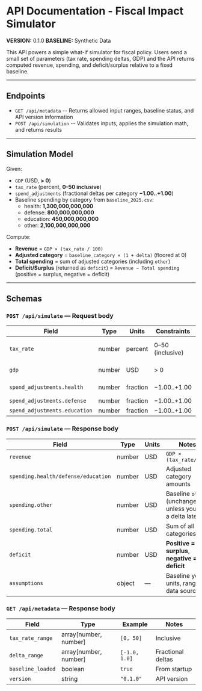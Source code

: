 # API Documentation - Fiscal Impact Simulator

**VERSION:** 0.1.0
**BASELINE:** Synthetic Data

This API powers a simple what-if simulator for fiscal policy. Users send a small set of parameters (tax rate, spending deltas, GDP) and the API returns computed revenue, spending, and deficit/surplus relative to a fixed baseline.

___

## Endpoints

- `GET /api/metadata` -- Returns allowed input ranges, baseline status, and API version information
- `POST /api/simulation` -- Validates inputs, applies the simulation math, and returns results

___

## Simulation Model

Given:
- `GDP` (USD, **> 0**)
- `tax_rate` (percent, **0–50 inclusive**)
- `spend_adjustments` (fractional deltas per category **−1.00..+1.00**)
- Baseline spending by category from `baseline_2025.csv`:
  - health: **1,300,000,000,000**
  - defense: **800,000,000,000**
  - education: **450,000,000,000**
  - other: **2,100,000,000,000**

Compute:
- **Revenue** = `GDP × (tax_rate / 100)`
- **Adjusted category** = `baseline_category × (1 + delta)` (floored at 0)
- **Total spending** = sum of adjusted categories (including `other`)
- **Deficit/Surplus** (returned as `deficit`) = `Revenue − Total spending`  
  (positive = surplus, negative = deficit)

___

## Schemas

### `POST /api/simulate` — Request body

| Field                           | Type   | Units    | Constraints         | Notes                            |
|---------------------------------|--------|----------|---------------------|----------------------------------|
| `tax_rate`                       | number | percent  | 0–50 (inclusive)    | Overall average tax rate         |
| `gdp`                            | number | USD      | > 0                 | Nominal dollars                  |
| `spend_adjustments.health`       | number | fraction | −1.00..+1.00        | `+0.03` = +3%                    |
| `spend_adjustments.defense`      | number | fraction | −1.00..+1.00        |                                  |
| `spend_adjustments.education`    | number | fraction | −1.00..+1.00        |                                  |

### `POST /api/simulate` — Response body

| Field                                 | Type   | Units | Notes                                                     |
|---------------------------------------|--------|-------|-----------------------------------------------------------|
| `revenue`                              | number | USD   | `GDP × (tax_rate/100)`                                    |
| `spending.health/defense/education`    | number | USD   | Adjusted category amounts                                 |
| `spending.other`                       | number | USD   | Baseline `other` (unchanged unless you add a delta later) |
| `spending.total`                       | number | USD   | Sum of all categories                                     |
| `deficit`                              | number | USD   | **Positive = surplus**, **negative = deficit**           |
| `assumptions`                          | object | —     | Baseline year, units, ranges, data source                 |

### `GET /api/metadata` — Response body

| Field             | Type                  | Example          | Notes             |
|-------------------|-----------------------|------------------|-------------------|
| `tax_rate_range`  | array[number, number] | `[0, 50]`        | Inclusive         |
| `delta_range`     | array[number, number] | `[-1.0, 1.0]`    | Fractional deltas |
| `baseline_loaded` | boolean               | `true`           | From startup      |
| `version`         | string                | `"0.1.0"`        | API version       |
